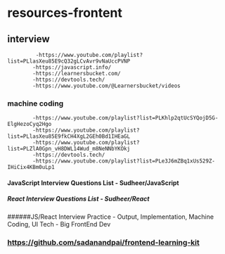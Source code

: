 # resources-frontent
## interview
             -https://www.youtube.com/playlist?list=PLlasXeu85E9cQ32gLCvAvr9vNaUccPVNP 
            -https://javascript.info/
            -https://learnersbucket.com/
            -https://devtools.tech/
            -https://www.youtube.com/@Learnersbucket/videos
### machine coding
            -https://www.youtube.com/playlist?list=PLKhlp2qtUcSYQojD5G-ElgHezoCyq2Hgo
            -https://www.youtube.com/playlist?list=PLlasXeu85E9fkCH4XgL2GEh0Bd1IHEaGL
            -https://www.youtube.com/playlist?list=PLZlA0Gpn_vH8DWL14Wud_m8NeNNbYKOkj
            -https://devtools.tech/
            -https://www.youtube.com/playlist?list=PLe3J6mZBq1xUs529Z-IHiCix4KBm0uLp1
#### JavaScript Interview Questions List - Sudheer/JavaScript
##### React Interview Questions List - Sudheer/React
######JS/React Interview Practice - Output, Implementation, Machine Coding, UI Tech - Big
FrontEnd Dev
### https://github.com/sadanandpai/frontend-learning-kit
